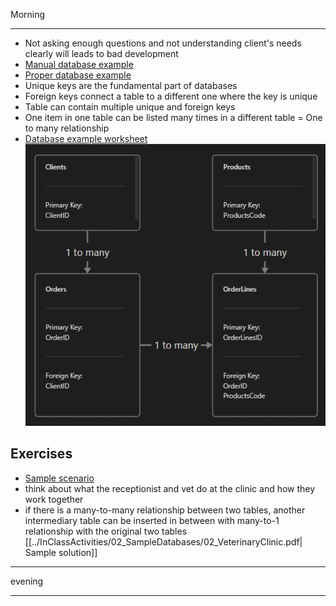 Morning

---

- Not asking enough questions and not understanding client's needs clearly will leads to bad development
- [Manual database example](../InClassActivities/03_ER_AndTables/01a_ClientsOrdersAndProducts_Starter.xlsx)
- [Proper database example](../InClassActivities/03_ER_AndTables/01b_ClientsOrdersAndProducts.xlsx)
- Unique keys are the fundamental part of databases
- Foreign keys connect a table to a different one where the key is unique
- Table can contain multiple unique and foreign keys
- One item in one table can be listed many times in a different table = One to many relationship
- [Database example worksheet](DatabaseExample.canvas)<br>
  ![Relationship between tables in a database](../../../04_Media/Pasted%20image%2020240129102327.png)
## Exercises

- [Sample scenario](../InClassActivities/02_SampleDatabases/01_SampleAssignments.pdf)
- think about what the receptionist and vet do at the clinic and how they work together
- if there is a many-to-many relationship between two tables, another intermediary table can be inserted in between with many-to-1 relationship with the original two tables
  [[../InClassActivities/02_SampleDatabases/02_VeterinaryClinic.pdf| Sample solution]]

---

evening

---
